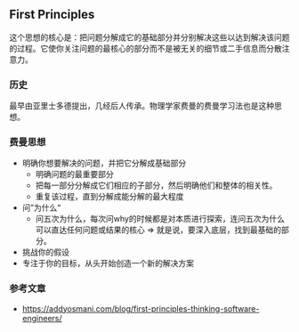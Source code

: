 ## First Principles
这个思想的核心是：把问题分解成它的基础部分并分别解决这些以达到解决该问题的过程。它使你关注问题的最核心的部分而不是被无关的细节或二手信息而分散注意力。

### 历史
最早由亚里士多德提出，几经后人传承。物理学家费曼的费曼学习法也是这种思想。

### 费曼思想
- 明确你想要解决的问题，并把它分解成基础部分
  - 明确问题的最重要部分
  - 把每一部分分解成它们相应的子部分，然后明确他们和整体的相关性。
  - 重复该过程，直到分解成能分解的最大程度
- 问”为什么“
  - 问五次为什么，每次问why的时候都是对本质进行探索，连问五次为什么可以直达任何问题或结果的核心 => 就是说，要深入底层，找到最基础的部分。
- 挑战你的假设
- 专注于你的目标，从头开始创造一个新的解决方案


### 参考文章
- https://addyosmani.com/blog/first-principles-thinking-software-engineers/